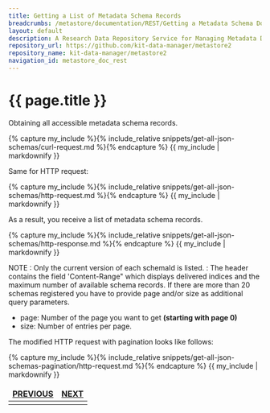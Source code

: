 ```yaml
---
title: Getting a List of Metadata Schema Records
breadcrumbs: /metastore/documentation/REST/Getting a Metadata Schema Document
layout: default
description: A Research Data Repository Service for Managing Metadata Documents based on JSON or XML.
repository_url: https://github.com/kit-data-manager/metastore2
repository_name: kit-data-manager/metastore2
navigation_id: metastore_doc_rest
---
```


# {{ page.title }}

Obtaining all accessible metadata schema records. 

{% capture my_include %}{% include_relative snippets/get-all-json-schemas/curl-request.md %}{% endcapture %}
{{ my_include | markdownify }}

Same for HTTP request:

{% capture my_include %}{% include_relative snippets/get-all-json-schemas/http-request.md %}{% endcapture %}
{{ my_include | markdownify }}

As a result, you receive a list of metadata schema records. 

{% capture my_include %}{% include_relative snippets/get-all-json-schemas/http-response.md %}{% endcapture %}
{{ my_include | markdownify }}

NOTE
: Only the current version of each schemaId is listed.
: The header contains the field 'Content-Range" which displays delivered indices and the maximum number of available schema records. 
If there are more than 20 schemas registered you have to provide page and/or size as additional query parameters.

- page: Number of the page you want to get **(starting with page 0)**
- size: Number of entries per page.

The modified HTTP request  with pagination looks like follows:

{% capture my_include %}{% include_relative snippets/get-all-json-schemas-pagination/http-request.md %}{% endcapture %}
{{ my_include | markdownify }}


<style>
td, th {
   border: none!important;
}
</style>
|[PREVIOUS](update-schema.html)| [NEXT](list-specific-schema-records.html) |
|:----|----:|
| | |

